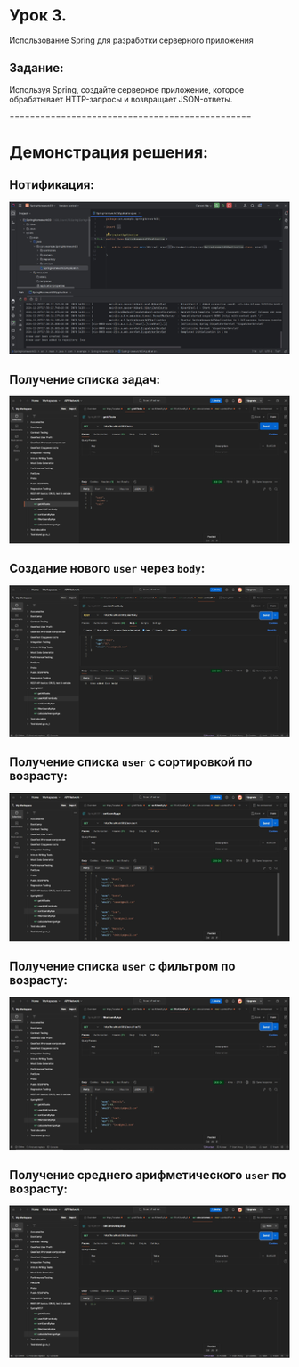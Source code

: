 # Урок 3. 
Использование Spring для разработки серверного приложения

## Задание: 
Используя Spring, создайте серверное приложение, которое обрабатывает HTTP-запросы и возвращает JSON-ответы.

===============================================

# Демонстрация решения:

## Нотификация:
![](image/notification.jpg)

## Получение списка задач:
![](image/postman_getAllTasks.jpg)

## Создание нового `user` через `body`:
![](image/postman_userAddFromBody.jpg)

## Получение списка `user` с сортировкой по возрасту:
![](image/postman_sortUsersByAge.jpg)

## Получение списка `user` с фильтром по возрасту:
![](image/postman_filterUsersByAge.jpg)

## Получение среднего арифметического `user` по возрасту:
![](image/postman_calculateAverageAge.jpg)